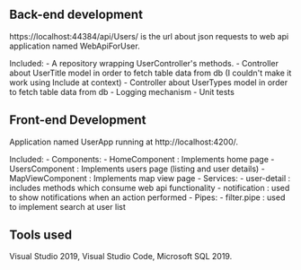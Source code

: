 ﻿## Back-end development

https://localhost:44384/api/Users/ is the url about json requests to web api application named WebApiForUser.

Included:
	- A repository wrapping UserController's methods.
	- Controller about UserTitle model in order to fetch table data from db
		(I couldn't make it work using Include at context)
	- Controller about UserTypes model in order to fetch table data from db
	- Logging mechanism
	- Unit tests

## Front-end Development

Application named UserApp running at http://localhost:4200/.

Included:
	- Components:
		- HomeComponent : Implements home page
		- UsersComponent : Implements users page (listing and user details)
		- MapViewComponent : Implements map view page
	- Services:
		- user-detail : includes methods which consume web api functionality
		- notification : used to show notifications when an action performed
	- Pipes:
		- filter.pipe : used to implement search at user list

## Tools used

Visual Studio 2019, Visual Studio Code, Microsoft SQL 2019.